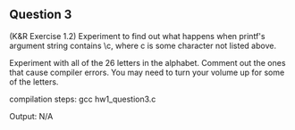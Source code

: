 ## Question 3

(K&R Exercise 1.2) Experiment to find out what happens when printf's argument string contains \c, where c is some character not listed above. 

Experiment with all of the 26 letters in the alphabet. Comment out the ones that cause compiler errors. You may need to turn your volume up for some of the letters.

compilation steps:
gcc hw1_question3.c

Output: N/A
